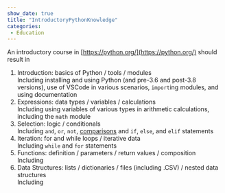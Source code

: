 ```yaml
---
show_date: true
title: "IntroductoryPythonKnowledge"
categories:
 - Education
---
```

An introductory course in [https://python.org/](https://python.org/) should result in

1. Introduction: basics of Python / tools / modules<br>Including installing and using Python (and pre-3.6 and post-3.8 versions), use of VSCode in various scenarios, `import`ing modules, and using documentation
1. Expressions: data types / variables / calculations<br>Including using variables of various types in arithmetic calculations, including the `math` module
1. Selection: logic / conditionals<br>Including `and`, `or`, `not`, [comparisons](https://docs.python.org/3/reference/expressions.html#comparisons) and `if`, `else`, and `elif` statements
1. Iteration: for and while loops / iterative data<br>Including `while` and `for` statements
1. Functions: definition / parameters / return values / composition<br>Including
1. Data Structures: lists / dictionaries / files (including .CSV) / nested data structures<br>Including


<!-- Modified 2024-03-28:16:29:09 -->

